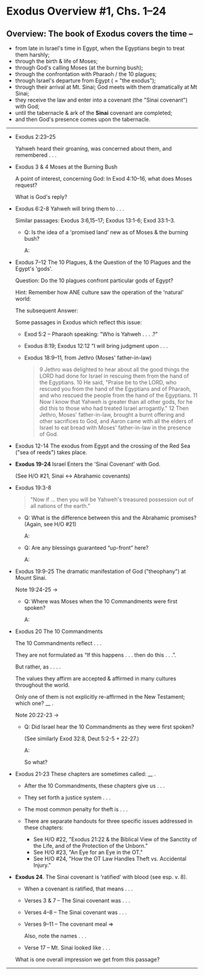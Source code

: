 
# Exodus Overview #1, Chs. 1–24

## Overview: The book of Exodus covers the time –

- from late in Israel's time in Egypt, when the Egyptians begin to treat them harshly;
- through the birth & life of Moses;
- through God's calling Moses (at the burning bush);
- through the confrontation with Pharaoh / the 10 plagues;
- through Israel's departure from Egypt ( = "the exodus");
- through their arrival at Mt. Sinai; God meets with them dramatically at Mt Sinai;
- they receive the law and enter into a covenant (the "Sinai covenant") with God;
- until the tabernacle & ark of the **Sinai** covenant are completed;
- and then God's presence comes upon the tabernacle.

----

- Exodus 2:23–25

  Yahweh heard their groaning, was concerned about them, and remembered . . .

- Exodus 3 & 4 Moses at the Burning Bush

  A point of interest, concerning God: In Exod 4:10–16, what does Moses request?

  What is God's reply?

- Exodus 6:2-8 Yahweh will bring them to . . .

  Similar passages: Exodus 3:6,15–17; Exodus 13:1-6; Exod 33:1–3.

  - Q: Is the idea of a 'promised land' new as of Moses & the burning bush?

    A:

- Exodus 7–12 The 10 Plagues, & the Question of the 10 Plagues and the Egypt's 'gods'.

  Question: Do the 10 plagues confront particular gods of Egypt?

  Hint: Remember how ANE culture saw the operation of the 'natural' world:

  The subsequent Answer:

  Some passages in Exodus which reflect this issue:

  - Exod 5:2 – Pharaoh speaking: "Who is Yahweh . . . .?"
  - Exodus 8:19; Exodus 12:12 "I will bring judgment upon . . .
  - Exodus 18:9–11, from Jethro (Moses' father-in-law)

    > 9 Jethro was delighted to hear about all the good things the LORD had done for Israel in rescuing them from the hand of the Egyptians. 10 He said, "Praise be to the LORD, who rescued you from the hand of the Egyptians and of Pharaoh, and who rescued the people from the hand of the Egyptians. 11 Now I know that Yahweh is greater than all other gods, for he did this to those who had treated Israel arrogantly." 12 Then Jethro, Moses' father-in-law, brought a burnt offering and other sacrifices to God, and Aaron came with all the elders of Israel to eat bread with Moses' father-in-law in the presence of God.

- Exodus 12-14 The exodus from Egypt and the crossing of the Red Sea ("sea of reeds") takes place.

- **Exodus 19-24** Israel Enters the 'Sinai Covenant' with God.

  (See H/O #21, Sinai ↔ Abrahamic covenants)

- Exodus 19:3-8

  > "Now if ... then you will be Yahweh's treasured possession out of all nations of the earth."

  - Q: What is the difference between this and the Abrahamic promises? (Again, see H/O #21)

    A:

  - Q: Are any blessings guaranteed “up-front” here?

    A:

- Exodus 19:9-25 The dramatic manifestation of God ("theophany") at Mount Sinai.

  Note 19:24-25 →

  - Q: Where was Moses when the 10 Commandments were first spoken?

    A:

- Exodus 20 The 10 Commandments

  The 10 Commandments reflect . . .

  They are not formulated as “If this happens . . . then do this . . .”.

  But rather, as . . . .

  The values they affirm are accepted & affirmed in many cultures throughout the world.

  Only one of them is not explicitly re-affirmed in the New Testament; which one? __ .

  Note 20:22-23 →

  - Q: Did Israel hear the 10 Commandments as they were first spoken?

    (See similarly Exod 32:8, Deut 5:2-5 + 22-27.)

    A:

    So what?

- Exodus 21-23 These chapters are sometimes called: __ .

  - After the 10 Commandments, these chapters give us . . .
  - They set forth a justice system . . .
  - The most common penalty for theft is . . .
  - There are separate handouts for three specific issues addressed in these chapters:

    - See H/O #22, "Exodus 21:22 & the Biblical View of the Sanctity of the Life, and of the Protection of the Unborn."
    - See H/O #23, "An Eye for an Eye in the OT."
    - See H/O #24, "How the OT Law Handles Theft vs. Accidental Injury."

- **Exodus 24**. The Sinai covenant is ‘ratified’ with blood (see esp. v. 8).

  - When a covenant is ratified, that means . . .

  - Verses 3 & 7 – The Sinai covenant was . . .

  - Verses 4–8 – The Sinai covenant was . . .

  - Verses 9–11 – The covenant meal ⇒

    Also, note the names . . .

  - Verse 17 – Mt. Sinai looked like . . .

  What is one overall impression we get from this passage?

<hr class='logo' />

